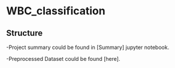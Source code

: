 # WBC_classification

## Structure
-Project summary could be found in [Summary] jupyter notebook.

-Preprocessed Dataset could be found [here].

